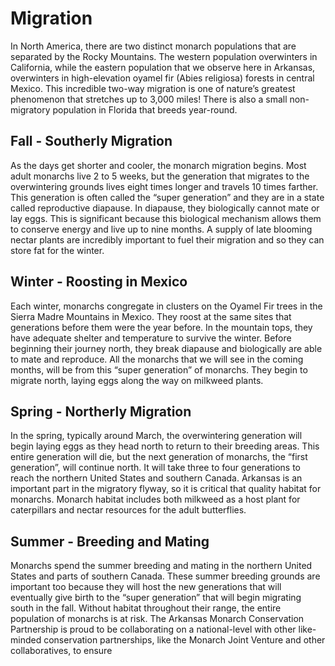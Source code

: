 # Migration

In North America, there are two distinct monarch populations that are separated by the Rocky Mountains. The western population overwinters in California, while the eastern population that we observe here in Arkansas, overwinters in high-elevation oyamel fir (Abies religiosa) forests in central Mexico. This incredible two-way migration is one of nature’s greatest phenomenon that stretches up to 3,000 miles! There is also a small non-migratory population in Florida that breeds year-round.

## Fall - Southerly Migration
As the days get shorter and cooler, the monarch migration begins. Most adult monarchs live 2 to 5 weeks, but the generation that migrates to the overwintering grounds lives eight times longer and travels 10 times farther. This generation is often called the “super generation” and they are in a state called reproductive diapause. In diapause, they biologically cannot mate or lay eggs. This is significant because this biological mechanism allows them to conserve energy and live up to nine months. A supply of late blooming nectar plants are incredibly important to fuel their migration and so they can store fat for the winter.

## Winter - Roosting in Mexico
Each winter, monarchs congregate in clusters on the Oyamel Fir trees in the Sierra Madre Mountains in Mexico. They roost at the same sites that generations before them were the year before. In the mountain tops, they have adequate shelter and temperature to survive the winter. Before beginning their journey north, they break diapause and biologically are able to mate and reproduce. All the monarchs that we will see in the coming months, will be from this “super generation” of monarchs. They begin to migrate north, laying eggs along the way on milkweed plants.

## Spring - Northerly Migration
In the spring, typically around March, the overwintering generation will begin laying eggs as they head north to return to their breeding areas. This entire generation will die, but the next generation of monarchs, the “first generation”, will continue north. It will take three to four generations to reach the northern United States and southern Canada. Arkansas is an important part in the migratory flyway, so it is critical that quality habitat for monarchs. Monarch habitat includes both milkweed as a host plant for caterpillars and nectar resources for the adult butterflies.

## Summer - Breeding and Mating
Monarchs spend the summer breeding and mating in the northern United States and parts of southern Canada. These summer breeding grounds are important too because they will host the new generations that will eventually give birth to the “super generation” that will begin migrating south in the fall. Without habitat throughout their range, the entire population of monarchs is at risk. The Arkansas Monarch Conservation Partnership is proud to be collaborating on a national-level with other like-minded conservation partnerships, like the Monarch Joint Venture and other collaboratives, to ensure